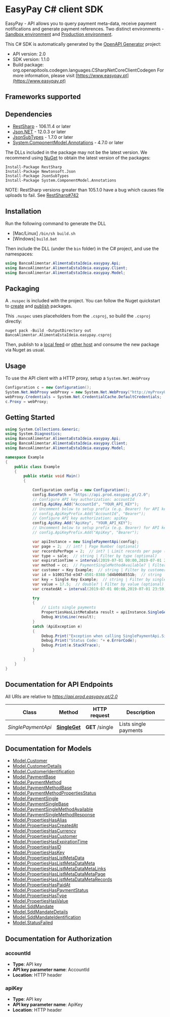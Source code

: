 # EasyPay C# client SDK

EasyPay - API allows you to query payment meta-data, receive payment notifications and generate payment references. Two distinct environments - [Sandbox environment](https://api.test.easypay.pt/docs) and [Production environment](https://api.prod.easypay.pt/docs).

This C# SDK is automatically generated by the [OpenAPI Generator](https://openapi-generator.tech) project:

- API version: 2.0
- SDK version: 1.1.0
- Build package: org.openapitools.codegen.languages.CSharpNetCoreClientCodegen
    For more information, please visit [https://www.easypay.pt](https://www.easypay.pt)

<a name="frameworks-supported"></a>
## Frameworks supported

<a name="dependencies"></a>
## Dependencies

- [RestSharp](https://www.nuget.org/packages/RestSharp) - 106.11.4 or later
- [Json.NET](https://www.nuget.org/packages/Newtonsoft.Json/) - 12.0.3 or later
- [JsonSubTypes](https://www.nuget.org/packages/JsonSubTypes/) - 1.7.0 or later
- [System.ComponentModel.Annotations](https://www.nuget.org/packages/System.ComponentModel.Annotations) - 4.7.0 or later

The DLLs included in the package may not be the latest version. We recommend using [NuGet](https://docs.nuget.org/consume/installing-nuget) to obtain the latest version of the packages:
```
Install-Package RestSharp
Install-Package Newtonsoft.Json
Install-Package JsonSubTypes
Install-Package System.ComponentModel.Annotations
```

NOTE: RestSharp versions greater than 105.1.0 have a bug which causes file uploads to fail. See [RestSharp#742](https://github.com/restsharp/RestSharp/issues/742)

<a name="installation"></a>
## Installation
Run the following command to generate the DLL
- [Mac/Linux] `/bin/sh build.sh`
- [Windows] `build.bat`

Then include the DLL (under the `bin` folder) in the C# project, and use the namespaces:
```csharp
using BancoAlimentar.AlimentaEstaIdeia.easypay.Api;
using BancoAlimentar.AlimentaEstaIdeia.easypay.Client;
using BancoAlimentar.AlimentaEstaIdeia.easypay.Model;
```
<a name="packaging"></a>
## Packaging

A `.nuspec` is included with the project. You can follow the Nuget quickstart to [create](https://docs.microsoft.com/en-us/nuget/quickstart/create-and-publish-a-package#create-the-package) and [publish](https://docs.microsoft.com/en-us/nuget/quickstart/create-and-publish-a-package#publish-the-package) packages.

This `.nuspec` uses placeholders from the `.csproj`, so build the `.csproj` directly:

```
nuget pack -Build -OutputDirectory out BancoAlimentar.AlimentaEstaIdeia.easypay.csproj
```

Then, publish to a [local feed](https://docs.microsoft.com/en-us/nuget/hosting-packages/local-feeds) or [other host](https://docs.microsoft.com/en-us/nuget/hosting-packages/overview) and consume the new package via Nuget as usual.

<a name="usage"></a>
## Usage

To use the API client with a HTTP proxy, setup a `System.Net.WebProxy`
```csharp
Configuration c = new Configuration();
System.Net.WebProxy webProxy = new System.Net.WebProxy("http://myProxyUrl:80/");
webProxy.Credentials = System.Net.CredentialCache.DefaultCredentials;
c.Proxy = webProxy;
```

<a name="getting-started"></a>
## Getting Started

```csharp
using System.Collections.Generic;
using System.Diagnostics;
using BancoAlimentar.AlimentaEstaIdeia.easypay.Api;
using BancoAlimentar.AlimentaEstaIdeia.easypay.Client;
using BancoAlimentar.AlimentaEstaIdeia.easypay.Model;

namespace Example
{
    public class Example
    {
        public static void Main()
        {

            Configuration config = new Configuration();
            config.BasePath = "https://api.prod.easypay.pt/2.0";
            // Configure API key authorization: accountId
            config.ApiKey.Add("AccountId", "YOUR_API_KEY");
            // Uncomment below to setup prefix (e.g. Bearer) for API key, if needed
            // config.ApiKeyPrefix.Add("AccountId", "Bearer");
            // Configure API key authorization: apiKey
            config.ApiKey.Add("ApiKey", "YOUR_API_KEY");
            // Uncomment below to setup prefix (e.g. Bearer) for API key, if needed
            // config.ApiKeyPrefix.Add("ApiKey", "Bearer");

            var apiInstance = new SinglePaymentApi(config);
            var page = 2;  // int? | Page Number (optional) 
            var recordsPerPage = 2;  // int? | Limit records per page (Max: 100) (optional) 
            var type = sale;  // string | Filter by type (optional) 
            var expirationTime = interval(2019-07-01 00:00,2019-07-01 23:59);  // string | Filter by expiration time interval (max 30 days) (optional) 
            var method = cc;  // PaymentSingleMethodAvailable? | Filter by method (optional) 
            var customer = Key Example;  // string | Filter by customer key (optional) 
            var id = b100175d-e347-4501-8388-5d4b00b8551b;  // string | Filter by id (optional) 
            var key = Single Key Example;  // string | Filter by single key (optional) 
            var value = 17.5;  // double? | Filter by value (optional) 
            var createdAt = interval(2019-07-01 00:00,2019-07-01 23:59);  // string | Filter by created datetime interval (max 30 days) (optional) 

            try
            {
                // Lists single payments
                PropertiesHasListMetaData result = apiInstance.SingleGet(page, recordsPerPage, type, expirationTime, method, customer, id, key, value, createdAt);
                Debug.WriteLine(result);
            }
            catch (ApiException e)
            {
                Debug.Print("Exception when calling SinglePaymentApi.SingleGet: " + e.Message );
                Debug.Print("Status Code: "+ e.ErrorCode);
                Debug.Print(e.StackTrace);
            }

        }
    }
}
```

<a name="documentation-for-api-endpoints"></a>
## Documentation for API Endpoints

All URIs are relative to *https://api.prod.easypay.pt/2.0*

Class | Method | HTTP request | Description
------------ | ------------- | ------------- | -------------
*SinglePaymentApi* | [**SingleGet**](docs/SinglePaymentApi.md#singleget) | **GET** /single | Lists single payments


<a name="documentation-for-models"></a>
## Documentation for Models

 - [Model.Customer](docs/Customer.md)
 - [Model.CustomerDetails](docs/CustomerDetails.md)
 - [Model.CustomerIdentification](docs/CustomerIdentification.md)
 - [Model.PaymentBase](docs/PaymentBase.md)
 - [Model.PaymentMethod](docs/PaymentMethod.md)
 - [Model.PaymentMethodBase](docs/PaymentMethodBase.md)
 - [Model.PaymentMethodPropertiesStatus](docs/PaymentMethodPropertiesStatus.md)
 - [Model.PaymentSingle](docs/PaymentSingle.md)
 - [Model.PaymentSingleBase](docs/PaymentSingleBase.md)
 - [Model.PaymentSingleMethodAvailable](docs/PaymentSingleMethodAvailable.md)
 - [Model.PaymentSingleMethodResponse](docs/PaymentSingleMethodResponse.md)
 - [Model.PropertiesHasAlias](docs/PropertiesHasAlias.md)
 - [Model.PropertiesHasCreatedAt](docs/PropertiesHasCreatedAt.md)
 - [Model.PropertiesHasCurrency](docs/PropertiesHasCurrency.md)
 - [Model.PropertiesHasCustomer](docs/PropertiesHasCustomer.md)
 - [Model.PropertiesHasExpirationTime](docs/PropertiesHasExpirationTime.md)
 - [Model.PropertiesHasID](docs/PropertiesHasID.md)
 - [Model.PropertiesHasKey](docs/PropertiesHasKey.md)
 - [Model.PropertiesHasListMetaData](docs/PropertiesHasListMetaData.md)
 - [Model.PropertiesHasListMetaDataMeta](docs/PropertiesHasListMetaDataMeta.md)
 - [Model.PropertiesHasListMetaDataMetaLinks](docs/PropertiesHasListMetaDataMetaLinks.md)
 - [Model.PropertiesHasListMetaDataMetaPage](docs/PropertiesHasListMetaDataMetaPage.md)
 - [Model.PropertiesHasListMetaDataMetaRecords](docs/PropertiesHasListMetaDataMetaRecords.md)
 - [Model.PropertiesHasPaidAt](docs/PropertiesHasPaidAt.md)
 - [Model.PropertiesHasPaymentStatus](docs/PropertiesHasPaymentStatus.md)
 - [Model.PropertiesHasType](docs/PropertiesHasType.md)
 - [Model.PropertiesHasValue](docs/PropertiesHasValue.md)
 - [Model.SddMandate](docs/SddMandate.md)
 - [Model.SddMandateDetails](docs/SddMandateDetails.md)
 - [Model.SddMandateIdentification](docs/SddMandateIdentification.md)
 - [Model.StatusFailed](docs/StatusFailed.md)


<a name="documentation-for-authorization"></a>
## Documentation for Authorization

<a name="accountId"></a>
### accountId

- **Type**: API key
- **API key parameter name**: AccountId
- **Location**: HTTP header

<a name="apiKey"></a>
### apiKey

- **Type**: API key
- **API key parameter name**: ApiKey
- **Location**: HTTP header

